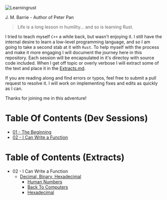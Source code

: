 ![Learningrust](https://user-images.githubusercontent.com/16275325/192370574-3471e4cb-a62e-43c4-b99a-8efdafb5e291.png)

J. M. Barrie - Author of Peter Pan
> Life is a long lesson in humility... and so is learning Rust.

I tried to teach myself `C++` a while back, but wasn't enjoying it. I still have the internal desire to learn a low-level programming language, and so I am going to take a second stab at it with `Rust`. To help myself with the process and make it more engaging I will document the journey here in this repository. Each session will be encapsulated in it's directoy with source code included. When I get off topic or overly verbose I will extract some of the text and place it in the [Extracts.md](https://github.com/GaryMcD/Learning-Rust-A-Lesson-in-Humility/blob/main/Extracts.md).

If you are reading along and find errors or typos, feel free to submit a pull request to resolve it. I will work on implementing fixes and edits as quickly as I can.

Thanks for joining me in this adventure!

# Table Of Contents (Dev Sessions)
- [01 - The Beginning](https://github.com/GaryMcD/Learning-Rust-A-Lesson-in-Humility/tree/main/01)
- [02 - I Can Write a Function](https://github.com/GaryMcD/Learning-Rust-A-Lesson-in-Humility/tree/main/02)

# Table of Contents (Extracts)
- 02 - I Can Write a Function
  - [Decimal, Binary, Hexadecimal](https://github.com/GaryMcD/Learning-Rust-A-Lesson-in-Humility/blob/main/Extracts.md#decimal-binary-hexadecimal)
    - [Human Numbers](https://github.com/GaryMcD/Learning-Rust-A-Lesson-in-Humility/blob/main/Extracts.md#human-numbers-busts_in_silhouette-1234)
    - [Back To Computers](https://github.com/GaryMcD/Learning-Rust-A-Lesson-in-Humility/blob/main/Extracts.md#back-to-computers-computer)
    - [Hexadecimal](https://github.com/GaryMcD/Learning-Rust-A-Lesson-in-Humility/blob/main/Extracts.md#hexadecimal)
